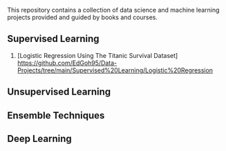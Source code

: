 This repository contains a collection of data science and machine learning projects provided and guided by books and courses.

## Supervised Learning
1. [Logistic Regression Using The Titanic Survival Dataset] https://github.com/EdGoh95/Data-Projects/tree/main/Supervised%20Learning/Logistic%20Regression

## Unsupervised Learning

## Ensemble Techniques

## Deep Learning
